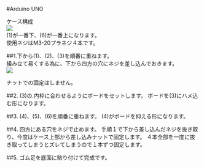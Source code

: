 #Arduino UNO

ケース構成<br>
![](../img/1100_case/manual/arduino_uno00.jpg)
<br>
(1)が一番下、(6)が一番上になります。<br>
使用ネジはM3-20プラネジ４本です。<br>

##1.下から(1)、(2)、(3)を順番に重ねます。<br>
組み立て易くする為に、下から四方の穴にネジを差し込んでおきます。<br>
![](../img/1100_case/manual/arduino_uno01.jpg)

ナットでの固定はしません。

##2.  (3)の.内枠に合わせるようにボードをセットします。
ボードを(3)にハメ込む形になります。

##3.  (4)、(5)、(6)を順番に重ねます。
(4)がボードを抑える形になります。

##4.  四方にある穴をネジで止めます。
手順１で下から差し込んだネジを抜き取り、今度はケース上部から差し込みナットで固定します。
４本全部を一度に抜き取ってしまうとズレてしまうので１本ずつ固定します。

##5.  ゴム足を底面に貼り付けて完成です。